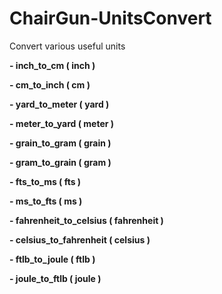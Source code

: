 # ChairGun-UnitsConvert
Convert various useful units

__- inch_to_cm ( inch )__

__- cm_to_inch ( cm )__

__- yard_to_meter ( yard )__

__- meter_to_yard ( meter )__

__- grain_to_gram ( grain )__

__- gram_to_grain ( gram )__

__- fts_to_ms ( fts )__

__- ms_to_fts ( ms )__

__- fahrenheit_to_celsius ( fahrenheit )__

__- celsius_to_fahrenheit ( celsius )__

__- ftlb_to_joule ( ftlb )__

__- joule_to_ftlb ( joule )__
